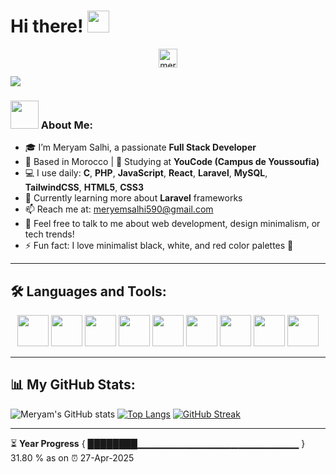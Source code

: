 # Hi there! <img src="https://github.com/TheDudeThatCode/TheDudeThatCode/blob/master/Assets/Hi.gif" width="35" />

<p align="center">
<a href="https://www.linkedin.com/in/meryem-salhi-73251b33a/" target="blank"><img align="center" src="https://cdn.jsdelivr.net/npm/simple-icons@3.0.1/icons/linkedin.svg" alt="meryemsalhi" height="30" width="30" /></a>
</p>

![](https://media.giphy.com/media/3o7aD2saalBwwftBIY/giphy.gif)

### <img src="https://github.com/TheDudeThatCode/TheDudeThatCode/blob/master/Assets/Developer.gif" width="45" /> About Me:
- 🎓 I’m Meryam Salhi, a passionate **Full Stack Developer**
- 📍 Based in Morocco | 🎒 Studying at **YouCode (Campus de Youssoufia)**
- 💻 I use daily: **C**, **PHP**, **JavaScript**, **React**, **Laravel**, **MySQL**, **TailwindCSS**, **HTML5**, **CSS3**
- 🌱 Currently learning more about **Laravel** frameworks
- 📫 Reach me at: [meryemsalhi590@gmail.com](mailto:meryemsalhi590@gmail.com)
- 💬 Feel free to talk to me about web development, design minimalism, or tech trends!
- ⚡ Fun fact: I love minimalist black, white, and red color palettes 🎨

---

## 🛠️ Languages and Tools:

<p align="center">
    <img src="https://cdn.jsdelivr.net/gh/devicons/devicon/icons/c/c-original.svg" width="50px" />
    <img src="https://cdn.jsdelivr.net/gh/devicons/devicon/icons/javascript/javascript-original.svg" width="50px" />
    <img src="https://cdn.jsdelivr.net/gh/devicons/devicon/icons/php/php-original.svg" width="50px" />
    <img src="https://cdn.jsdelivr.net/gh/devicons/devicon/icons/react/react-original.svg" width="50px" />
    <img src="https://cdn.jsdelivr.net/gh/devicons/devicon/icons/laravel/laravel-plain.svg" width="50px" />
    <img src="https://cdn.jsdelivr.net/gh/devicons/devicon/icons/mysql/mysql-original.svg" width="50px" />
    <img src="https://cdn.jsdelivr.net/gh/devicons/devicon/icons/tailwindcss/tailwindcss-original.svg" width="50px" />
    <img src="https://cdn.jsdelivr.net/gh/devicons/devicon/icons/html5/html5-original.svg" width="50px" />
    <img src="https://cdn.jsdelivr.net/gh/devicons/devicon/icons/css3/css3-original.svg" width="50px" />
</p>

---

## 📊 My GitHub Stats:

![Meryam's GitHub stats](https://github-readme-stats.vercel.app/api?username=meryamsalhi&show_icons=true&title_color=ff69b4&icon_color=ff69b4&text_color=ffffff&bg_color=0d1117&count_private=true&include_all_commits=true)
[![Top Langs](https://github-readme-stats.vercel.app/api/top-langs/?username=meryamsalhi&layout=compact&text_color=ffffff&bg_color=0d1117&hide=php)](https://github.com/anuraghazra/github-readme-stats)
[![GitHub Streak](https://github-readme-streak-stats.herokuapp.com/?user=meryamsalhi&theme=dark)](https://git.io/streak-stats)

---

⏳ **Year Progress** { ████████▁▁▁▁▁▁▁▁▁▁▁▁▁▁▁▁▁▁▁▁▁▁▁▁ } 31.80 % as on ⏰ 27-Apr-2025
